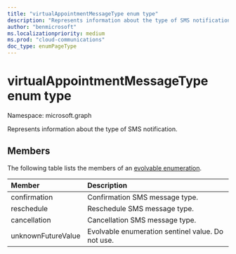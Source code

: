 ```yaml
---
title: "virtualAppointmentMessageType enum type"
description: "Represents information about the type of SMS notification."
author: "benmicrosoft"
ms.localizationpriority: medium
ms.prod: "cloud-communications"
doc_type: enumPageType
---
```


# virtualAppointmentMessageType enum type

Namespace: microsoft.graph

Represents information about the type of SMS notification. 

## Members
The following table lists the members of an [evolvable enumeration](/graph/best-practices-concept#handling-future-members-in-evolvable-enumerations).

|Member|Description|
|:---|:---|
| confirmation |Confirmation SMS message type. |
| reschedule |Reschedule SMS message type. |
| cancellation |Cancellation SMS message type. |
| unknownFutureValue |Evolvable enumeration sentinel value. Do not use. |
